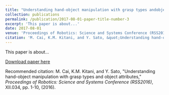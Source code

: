 ```yaml
---
title: "Understanding hand-object manipulation with grasp types andobjectattributes"
collection: publications
permalink: /publication/2017-08-01-paper-title-number-3
excerpt: 'This paper is about...'
date: 2017-08-01
venue: 'Proceedings of Robotics: Science and Systems Conference (RSS2016)'
citation: 'M. Cai, K.M. Kitani, and Y. Sato, &quot;Understanding hand-object manipulation with grasp types and object attributes,&quot; <i>Proceedings of Robotics: Science and Systems Conference (RSS2016)</i>, XII.034, pp. 1-10, (2016).'
---
```

This paper is about...

[Download paper here](http://cai-mj.github.io/files/CKS_RSS2016.pdf)

Recommended citation: M. Cai, K.M. Kitani, and Y. Sato,  "Understanding hand-object manipulation with grasp types and object attributes," <i>Proceedings of Robotics: Science and Systems Conference (RSS2016)</i>, XII.034, pp. 1-10, (2016).

